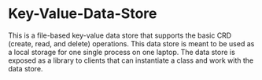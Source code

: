 # Key-Value-Data-Store
This is a file-based key-value data store that supports the basic CRD (create, read, and delete) operations. 
This data store is meant to be used as a local storage for one single process on one laptop. 
The data store is exposed as a library to clients that can instantiate a class and work with the data store.
